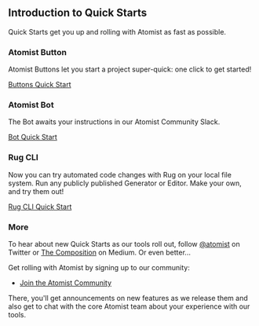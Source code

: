 ## Introduction to Quick Starts

Quick Starts get you up and rolling with Atomist as fast as possible.

### Atomist Button

Atomist Buttons let you start a project super-quick: one click to get started!

[Buttons Quick Start](http://docs.atomist.com/quick-starts/buttons/)

### Atomist Bot

The Bot awaits your instructions in our Atomist Community Slack.

[Bot Quick Start](http://docs.atomist.com/quick-starts/bot/)

### Rug CLI

Now you can try automated code changes with Rug on your local file system. Run any publicly published Generator or Editor. Make your own, and try them out!

[Rug CLI Quick Start](http://docs.atomist.com/quick-starts/rug-cli/)

### More

To hear about new Quick Starts as our tools roll out, follow [@atomist](https://twitter.com/atomist) on Twitter or [The Composition](https://medium.com/the-composition) on Medium. Or even better...

Get rolling with Atomist by signing up to our community:

* [Join the Atomist Community](https://join.atomist.com)

There, you'll get announcements on new features as we release them and also get to chat with the core Atomist team about your experience with our tools.
